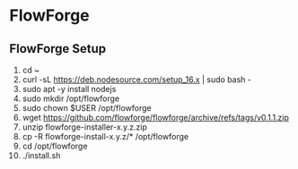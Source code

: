 # FlowForge 


## FlowForge Setup

1. cd ~
2. curl -sL https://deb.nodesource.com/setup_16.x | sudo bash -
3. sudo apt -y install nodejs
4. sudo mkdir /opt/flowforge
5. sudo chown $USER /opt/flowforge
6. wget https://github.com/flowforge/flowforge/archive/refs/tags/v0.1.1.zip
7. unzip flowforge-installer-x.y.z.zip
8. cp -R flowforge-install-x.y.z/* /opt/flowforge
9. cd /opt/flowforge
10. ./install.sh
